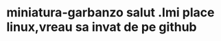# miniatura-garbanzo                                                                                                                                                                                                                                            salut .Imi place linux,vreau sa invat de pe github                                                                                                                      
